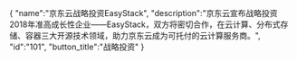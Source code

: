 {
	"name":"京东云战略投资EasyStack",
	"description":"京东云宣布战略投资2018年准高成长性企业——EasyStack，双方将密切合作，在云计算、分布式存储、容器三大开源技术领域，助力京东云成为可托付的云计算服务商。",
	"id":"101",
	"button_title":"战略投资"
}